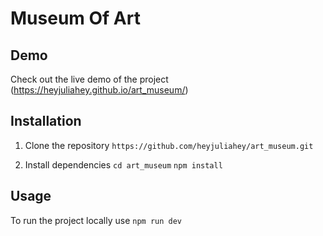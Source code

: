 # Museum Of Art

## Demo
Check out the live demo of the project (https://heyjuliahey.github.io/art_museum/)

## Installation

1. Clone the repository
`https://github.com/heyjuliahey/art_museum.git`

2. Install dependencies
`cd art_museum`
`npm install`

## Usage

To run the project locally use `npm run dev`
